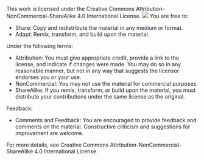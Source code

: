 This work is licensed under the Creative Commons Attribution-NonCommercial-ShareAlike 4.0 International License. 
![](https://i.imgur.com/dt4eBdV.png)
You are free to:
- Share: Copy and redistribute the material in any medium or format.
- Adapt: Remix, transform, and build upon the material.

Under the following terms:
- Attribution: You must give appropriate credit, provide a link to the license, and indicate if changes were made. You may do so in any reasonable manner, but not in any way that suggests the licensor endorses you or your use.
- NonCommercial: You may not use the material for commercial purposes.
- ShareAlike: If you remix, transform, or build upon the material, you must distribute your contributions under the same license as the original.

Feedback:
- Comments and Feedback: You are encouraged to provide feedback and comments on the material. Constructive criticism and suggestions for improvement are welcome.

For more details, see Creative Commons Attribution-NonCommercial-ShareAlike 4.0 International License.